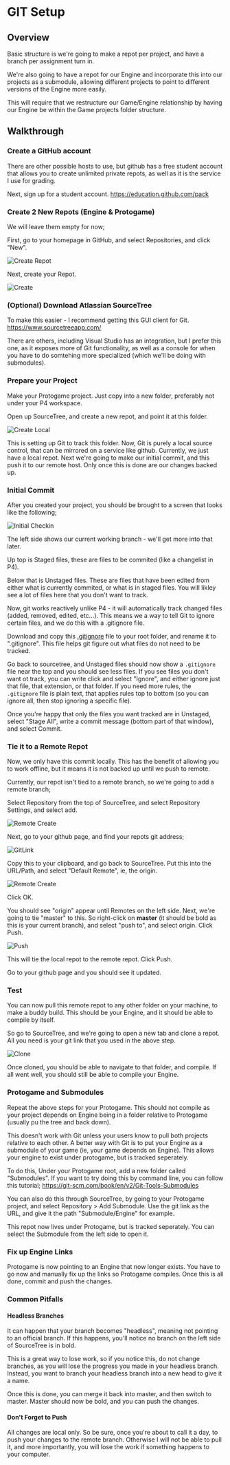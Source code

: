 GIT Setup
======

## Overview
Basic structure is we're going to make a repot per project, and have a branch per assignment turn in. 

We're also going to have a repot for our Engine and incorporate this into our projects as a submodule, allowing different projects to point to different versions of the Engine more easily.  

This will require that we restructure our Game/Engine relationship by having our Engine be within the Game projects folder structure.  

## Walkthrough

### Create a GitHub account
There are other possible hosts to use, but github has a free student account that allows you to create unlimited private repots, as well as it is the service I use for grading.

Next, sign up for a student account.
https://education.github.com/pack


### Create 2 New Repots (Engine & Protogame)
We will leave them empty for now; 

First, go to your homepage in GitHub, and select Repositories, and click "New".

![Create Repot](newproject.png)

Next, create your Repot. 

![Create](create.png)

### (Optional) Download Atlassian SourceTree
To make this easier - I recommend getting this GUI client for Git.
https://www.sourcetreeapp.com/

There are others, including Visual Studio has an integration, but I prefer this one, as it exposes more of Git functionality, as well as a console for when you have to do somtehing more specialized (which we'll be doing with submodules).


### Prepare your Project
Make your Protogame project.  Just copy into a new folder, preferably not under your P4 workspace.  

Open up SourceTree, and create a new repot, and point it at this folder.

![Create Local](sourcetree_create.png)

This is setting up Git to track this folder.  Now, Git is purely a local source control, that can be mirrored on a service like github.  Currently, we just have a local repot.  Next we're going to make our initial commit, and this push it to our remote host.  Only once this is done are our changes backed up. 

### Initial Commit
After you created your project, you should be brought to a screen that looks like the following; 

![Initial Checkin](initialcheckin.png)

The left side shows our current working branch - we'll get more into that later. 

Up top is Staged files, these are files to be commited (like a changelist in P4). 

Below that is Unstaged files.  These are files that have been edited from either what is currently commited, or what is in staged files.  You will likley see a lot of files here that you don't want to track.    

Now, git works reactively unlike P4 - it will automatically track changed files (added, removed, edited, etc...).  This means we a way to tell Git to ignore certain files, and we do this with a .gitignore file. 

Download and copy this [.gitignore](gitignore_example.txt) file to your root folder, and rename it to ".gitignore".  This file helps git figure out what files do not need to be tracked.  

Go back to sourcetree, and Unstaged files should now show a `.gitignore` file near the top and you should see less files.  If you see files you don't want ot track, you can write click and select "Ignore", and either ignore just that file, that extension, or that folder.  If you need more rules, the `.gitignore` file is plain text, that applies rules top to bottom (so you can ignore all, then stop ignoring a specific file). 

Once you're happy that only the files you want tracked are in Unstaged, select "Stage All", write a commit message (bottom part of that window), and select Commit.  


### Tie it to a Remote Repot
Now, we only have this commit locally.  This has the benefit of allowing you to work offline, but it means it is not backed up until we push to remote.  

Currently, our repot isn't tied to a remote branch, so we're going to add a remote branch; 

Select Repository from the top of SourceTree, and select Repository Settings, and select add. 

![Remote Create](reposettings.PNG)

Next, go to your github page, and find your repots git address;

![GitLink](repotname.PNG)

Copy this to your clipboard, and go back to SourceTree.  Put this into the URL/Path, and select "Default Remote", ie, the origin. 

![Remote Create](remotecreate.PNG)

Click OK. 

You should see "origin" appear until Remotes on the left side.  Next, we're going to tie "master" to this.  So right-click on **master** (it should be bold as this is your current branch), and select "push to", and select origin. Click Push. 

![Push](pushtoorigin.PNG)

This will tie the local repot to the remote repot.  Click Push.  

Go to your github page and you should see it updated.


### Test
You can now pull this remote repot to any other folder on your machine, to make a buddy build.  This should be your Engine, and it should be able to compile by itself.  

So go to SourceTree, and we're going to open a new tab and clone a repot.  All you need is your git link that you used in the above step.  

![Clone](clone.png)

Once cloned, you should be able to navigate to that folder, and compile.  If all went well, you should still be able to compile your Engine. 


### Protogame and Submodules
Repeat the above steps for your Protogame.  This should not compile as your project depends on Engine being in a folder relative to Protogame (usually pu the tree and back down). 

This doesn't work with Git unless your users know to pull both projects relative to each other.  A better way with Git is to put your Engine as a submodule of your game (ie, your game depends on Engine).  This allows your engine to exist under protogame, but is tracked seperately.

To do this, Under your Protogame root, add a new folder called "Submodules". If you want to try doing this by command line, you can follow this tutorial;
https://git-scm.com/book/en/v2/Git-Tools-Submodules

You can also do this through SourceTree, by going to your Protogame project, and select Repository > Add Submodule.  Use the git link as the URL, and give it the path "Submodule/Engine" for example.  

This repot now lives under Protogame, but is tracked seperately.  You can select the Submodule from the left side to open it.  


### Fix up Engine Links
Protogame is now pointing to an Engine that now longer exists.  You have to go now and manually fix up the links so Protogame compiles.  Once this is all done, commit and push the changes.  


### Common Pitfalls
#### Headless Branches
It can happen that your branch becomes "headless", meaning not pointing to an official branch.  If this happens, you'll notice no branch on the left side of SourceTree is in bold.

This is a great way to lose work, so if you notice this, do not change branches, as you will lose the progress you made in your headless branch.  Instead, you want to branch your headless branch into a new head to give it a name.  

Once this is done, you can merge it back into master, and then switch to master.  Master should now be bold, and you can push the changes.

#### Don't Forget to Push
All changes are local only.  So be sure, once you're about to call it a day, to push your changes to the remote branch.  Otherwise I will not be able to pull it, and more importantly, you will lose the work if something happens to your computer.   







